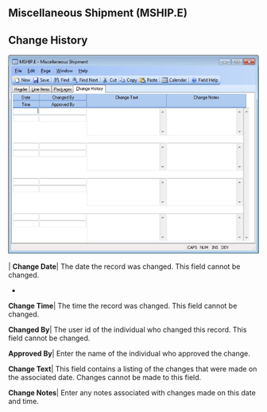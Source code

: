 ## Miscellaneous Shipment (MSHIP.E)
<PageHeader />

## Change History

![](./MSHIP-E-4.jpg)

| **Change Date**|  The date the record was changed. This field cannot be
changed.

-  
**Change Time**|  The time the record was changed. This field cannot be
changed.

**Changed By**|  The user id of the individual who changed this record. This
field cannot be changed.

**Approved By**|  Enter the name of the individual who approved the change.

**Change Text**|  This field contains a listing of the changes that were made
on the associated date. Changes cannot be made to this field.

**Change Notes**|  Enter any notes associated with changes made on this date
and time.


<badge text= "Version 8.10.57 " vertical="middle" />

<PageFooter />

